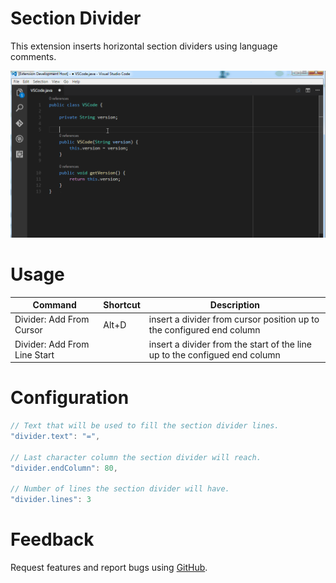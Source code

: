 # Section Divider

This extension inserts horizontal section dividers using language comments.

![Section Divider example](https://raw.githubusercontent.com/dinhani/vscode-section-divider/master/images/vscode-divider-example.gif)

# Usage

| Command | Shortcut | Description |
|---------|----------|-------------|
| Divider: Add From Cursor| Alt+D | insert a divider from cursor position up to the configured end column|
| Divider: Add From Line Start | | insert a divider from the start of the line up to the configued end column|

# Configuration

```javascript
// Text that will be used to fill the section divider lines.
"divider.text": "=",

// Last character column the section divider will reach.
"divider.endColumn": 80,

// Number of lines the section divider will have.
"divider.lines": 3
```

# Feedback

Request features and report bugs using [GitHub](https://github.com/dinhani/vscode-section-divider).